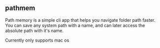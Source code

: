 ## pathmem

Path memory is a simple cli app that helps you navigate folder path faster. You can save any system path with a name, and can later access the absolute path with it's name.


Currently only supports mac os